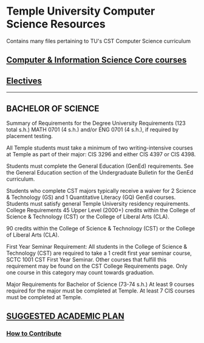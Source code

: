 # Temple University Computer Science Resources
 Contains many files pertaining to TU's CST Computer Science curriculum
## [Computer & Information Science Core courses](https://github.com/Vaporjawn/Temple-University-Computer-Science-Resources/blob/master/Computer%20%26%20Information%20Science%20Core%20courses/README.md)

## [Electives](https://github.com/Vaporjawn/Temple-University-Computer-Science-Resources/blob/master/Computer%20Science%20Electives/README.md)
-------------------
## BACHELOR OF SCIENCE 
Summary of Requirements for the Degree
University Requirements (123 total s.h.)
MATH 0701 (4 s.h.) and/or ENG 0701 (4 s.h.), if required by placement testing.

All Temple students must take a minimum of two writing-intensive courses at Temple as part of their major: CIS 3296 and either CIS 4397 or CIS 4398.

Students must complete the General Education (GenEd) requirements.
See the General Education section of the Undergraduate Bulletin for the GenEd curriculum.

Students who complete CST majors typically receive a waiver for 2 Science & Technology (GS) and 1 Quantitative Literacy (GQ) GenEd courses.
Students must satisfy general Temple University residency requirements.
College Requirements
45 Upper Level (2000+) credits within the College of Science & Technology (CST) or the College of Liberal Arts (CLA).

90 credits within the College of Science & Technology (CST) or the College of Liberal Arts (CLA).

First Year Seminar Requirement: All students in the College of Science & Technology (CST) are required to take a 1 credit first year seminar course, SCTC 1001 CST First Year Seminar. Other courses that fulfill this requirement may be found on the CST College Requirements page. Only one course in this category may count towards graduation.

Major Requirements for Bachelor of Science (73-74 s.h.)
At least 9 courses required for the major must be completed at Temple. At least 7 CIS courses must be completed at Temple.

## [SUGGESTED ACADEMIC PLAN](https://github.com/Vaporjawn/Temple-University-Computer-Science-Resources/tree/master/Suggested-Academic-Plan.md)


### [How to Contribute](https://github.com/Vaporjawn/Temple-University-Computer-Science-Resources/blob/master/contributing.md)